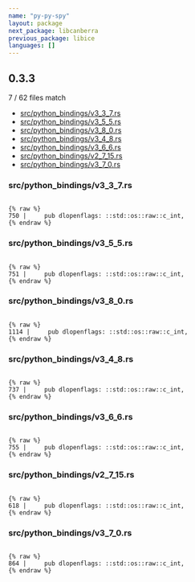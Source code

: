 ```yaml
---
name: "py-py-spy"
layout: package
next_package: libcanberra
previous_package: libice
languages: []
---
```

## 0.3.3
7 / 62 files match

 - [src/python_bindings/v3_3_7.rs](#srcpython_bindingsv3_3_7rs)
 - [src/python_bindings/v3_5_5.rs](#srcpython_bindingsv3_5_5rs)
 - [src/python_bindings/v3_8_0.rs](#srcpython_bindingsv3_8_0rs)
 - [src/python_bindings/v3_4_8.rs](#srcpython_bindingsv3_4_8rs)
 - [src/python_bindings/v3_6_6.rs](#srcpython_bindingsv3_6_6rs)
 - [src/python_bindings/v2_7_15.rs](#srcpython_bindingsv2_7_15rs)
 - [src/python_bindings/v3_7_0.rs](#srcpython_bindingsv3_7_0rs)

### src/python_bindings/v3_3_7.rs

```

{% raw %}
750 |     pub dlopenflags: ::std::os::raw::c_int,
{% endraw %}

```
### src/python_bindings/v3_5_5.rs

```

{% raw %}
751 |     pub dlopenflags: ::std::os::raw::c_int,
{% endraw %}

```
### src/python_bindings/v3_8_0.rs

```

{% raw %}
1114 |     pub dlopenflags: ::std::os::raw::c_int,
{% endraw %}

```
### src/python_bindings/v3_4_8.rs

```

{% raw %}
737 |     pub dlopenflags: ::std::os::raw::c_int,
{% endraw %}

```
### src/python_bindings/v3_6_6.rs

```

{% raw %}
755 |     pub dlopenflags: ::std::os::raw::c_int,
{% endraw %}

```
### src/python_bindings/v2_7_15.rs

```

{% raw %}
618 |     pub dlopenflags: ::std::os::raw::c_int,
{% endraw %}

```
### src/python_bindings/v3_7_0.rs

```

{% raw %}
864 |     pub dlopenflags: ::std::os::raw::c_int,
{% endraw %}

```